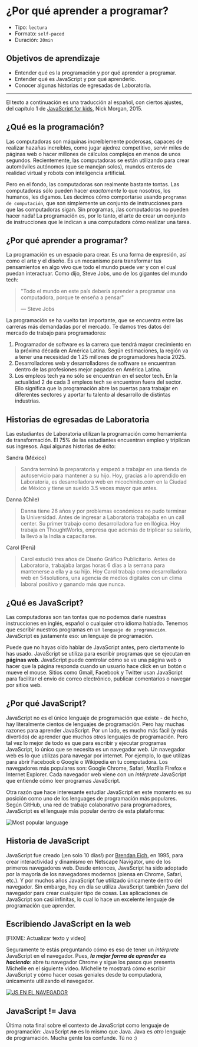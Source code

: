 # ¿Por qué aprender a programar?

- Tipo: `lectura`
- Formato: `self-paced`
- Duración: `20min`

## Objetivos de aprendizaje

- Entender qué es la programación y por qué aprender a programar.
- Entender qué es JavaScript y por qué aprenderlo.
- Conocer algunas historias de egresadas de Laboratoria.

***

El texto a continuación es una traducción al español, con ciertos ajustes, del
capítulo 1 de [JavaScript for kids](http://pepa.holla.cz/wp-content/uploads/2015/11/JavaScript-for-Kids.pdf),
Nick Morgan, 2015.

## ¿Qué es la programación?

Las computadoras son máquinas increíblemente poderosas, capaces de realizar
hazañas increíbles, como jugar ajedrez competitivo, servir miles de páginas web
o hacer millones de cálculos complejos en menos de unos segundos. Recientemente,
las computadoras se están utilizando para crear automóviles autónomos (que se
manejan solos), mundos enteros de realidad virtual y robots con inteligencia
artificial.

Pero en el fondo, las computadoras son realmente bastante tontas. Las
computadoras sólo pueden hacer _exactamente_ lo que nosotros, los humanos, les
digamos. Les decimos cómo comportarse usando `programas de computación`, que son
simplemente un conjunto de instrucciones para que las computadoras sigan. Sin
programas, ¡las computadoras no pueden hacer nada! La programación es, por lo
tanto, el arte de crear un conjunto de instrucciones que le indican a una
computadora cómo realizar una tarea.

## ¿Por qué aprender a programar?

La programación es un espacio para crear. Es una forma de expresión, así como el
arte y el diseño. Es un mecanismo para transformar tus pensamientos en algo vivo
que todo el mundo puede ver y con el cual puedan interactuar. Como dijo, Steve
Jobs, uno de los gigantes del mundo tech:

> "Todo el mundo en este país debería aprender a programar una computadora,
> porque te enseña a pensar"
>
> — Steve Jobs

La programación se ha vuelto tan importante, que se encuentra entre las carreras
más demandadas por el mercado. Te damos tres datos del mercado de trabajo para
programadores:

1. Programador de software es la carrera que tendrá mayor crecimiento en la
   próxima década en América Latina. Según estimaciones, la región va a tener
   una necesidad de 1.25 millones de programadores hacia 2025.
2. Desarrolladores web y desarrolladores de software se encuentran dentro de las
   profesiones mejor pagadas en América Latina.
3. Los empleos tech ya no sólo se encuentran en el sector tech. En la actualidad
   2 de cada 3 empleos tech se encuentran fuera del sector. Ello significa que
   la programación abre las puertas para trabajar en diferentes sectores y
   aportar tu talento al desarrollo de distintas industrias.

## Historias de egresadas de Laboratoria

Las estudiantes de Laboratoria utilizan la programación como herramienta de
transformación. El 75% de las estudiantes encuentran empleo y triplican sus
ingresos. Aquí algunas historias de éxito:

Sandra (México)

> Sandra terminó la preparatoria y empezó a trabajar en una tienda de
> autoservicio para mantener a su hijo. Hoy, gracias a lo aprendido en
> Laboratoria, es desarrolladora web en micochinito.com en la Ciudad de México y
> tiene un sueldo 3.5 veces mayor que antes.

Danna (Chile)

> Danna tiene 26 años y por problemas económicos no pudo terminar la
> Universidad. Antes de ingresar a Laboratoria trabajaba en un call center. Su
> primer trabajo como desarrolladora fue en Ilógica. Hoy trabaja en
> ThoughtWorks, empresa que además de triplicar su salario, la llevó a la India
> a capacitarse.

Carol (Perú)

> Carol estudió tres años de Diseño Gráfico Publicitario. Antes de Laboratoria,
> trabajaba largas horas 6 días a la semana para mantenerse a ella y a su hijo.
> Hoy Carol trabaja como desarrolladora web en 54solutions, una agencia de
> medios digitales con un clima laboral positivo y ganando más que nunca.

## ¿Qué es JavaScript?

Las computadoras son tan tontas que no podemos darle nuestras instrucciones en
inglés, español o cualquier otro idioma hablado. Tenemos que escribir nuestros
programas en un `lenguaje de programación`. JavaScript es justamente eso: un
lenguaje de programación.

Puede que no hayas oído hablar de JavaScript antes, pero ciertamente lo has
usado. JavaScript se utiliza para escribir programas que se ejecutan en
**páginas web**. JavaScript puede controlar cómo se ve una página web o hacer
que la página responda cuando un usuario hace click en un botón o mueve el
mouse. Sitios como Gmail, Facebook y Twitter usan JavaScript para facilitar el
envío de correo electrónico, publicar comentarios o navegar por sitios web.

## ¿Por qué JavaScript?

JavaScript no es el único lenguaje de programación que existe - de hecho, hay
literalmente cientos de lenguajes de programación. Pero hay muchas razones para
aprender JavaScript. Por un lado, es mucho más fácil (y más divertido) de
aprender que muchos otros lenguajes de programación. Pero tal vez lo mejor de
todo es que para escribir y ejecutar programas JavaScript, lo único que se
necesita es un navegador web. Un navegador web es lo que utilizas para navegar
por internet. Por ejemplo, lo que utilizas para abrir Facebook o Google o
Wikipedia en tu computadora. Los navegadores más populares son: Google Chrome,
Safari, Mozilla Firefox e Internet Explorer. Cada navegador web viene con un
_intérprete_ JavaScript que entiende cómo leer programas JavaScript.

Otra razón que hace interesante estudiar JavaScript en este momento es su
posición como uno de los lenguages de programación más populares. Según GitHub,
una red de trabajo colaborativo para programadores, JavaScript es el lenguaje
más popular dentro de esta plataforma:

![Most popular language](https://visualstudiomagazine.com/articles/2020/12/03/~/media/ECG/visualstudiomagazine/Images/2020/12/octoverse_languages.ashx)

## Historia de JavaScript

JavaScript fue creado (¡en solo 10 días!) por [Brendan Eich](https://en.wikipedia.org/wiki/Brendan_Eich),
en 1995, para crear interactividad y dinamismo en Netscape Navigator, uno de los
primeros navegadores web. Desde entonces, JavaScript ha sido adoptado por la
mayoría de los navegadores modernos (piensa en Chrome, Safari, etc.). Y por
muchos años JavaScript fue utilizado únicamente dentro del navegador. Sin
embargo, hoy en día se utiliza JavaScript también _fuera_ del navegador para
crear cualquier tipo de cosas. Las aplicaciones de JavaScript son casi
infinitas, lo cual lo hace un excelente lenguaje de programación que aprender.

## Escribiendo JavaScript en la web

[FIXME: Actualizar texto y video]

Seguramente te estás preguntando cómo es eso de tener un _intérprete_ JavaScript
en el navegador. Pues, _**la mejor forma de aprender es haciendo**_: abre tu
navegador Chrome y sigue los pasos que presenta Michelle en el siguiente video.
Michelle te mostrará cómo escribir JavaScript y cómo hacer cosas geniales desde
tu computadora, únicamente utilizando el navegador.

[![JS EN EL NAVEGADOR](http://img.youtube.com/vi/_guTQcHaUQo/0.jpg)](http://www.youtube.com/watch?v=_guTQcHaUQo)

## JavaScript != Java

Última nota final sobre el contexto de JavaScript como lenguaje de programación:
JavaScript _**no**_ es lo mismo que Java. Java es _otro_ lenguaje de
programación. Mucha gente los confunde. Tú no :)
